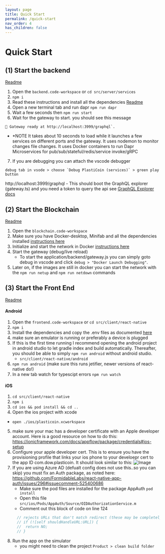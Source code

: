 ```yaml
---
layout: page
title: Quick Start
permalink: /quick-start
nav_order: 4
has_children: false
---
```


Quick Start
===========

(1) Start the backend
----------------
[Readme](./src/server/services/readme.md)
1. Open the `backend.code-workspace` or `cd src/server/services`
2. `npm i`
3. Read these instructions and install all the dependencies [Readme](./src/server/services/readme.md)
4. Open a new terminal tab and run dapr `npm run dapr`
5. Wait a few seconds then `npm run start`
6. Wait for the gateway to start. you should see this message 
```
🚀 Gateway ready at http://localhost:3999/graphql`.
```
  - *NOTE It takes about 10 seconds to load while it launches a few services on different ports and the gateway. It uses nodemon to monitor changes file changes. It uses Docker containers to run Dapr Microservices for pub/sub/stateful/redis/service invoke/gRPC
7. If you are debugging you can attach the vscode debugger 

```
debug tab in vsode > choose `Debug PlastiCoin (services)` > green play button
```
http://localhost:3999/graphql - This should boot the GraphQL explorer (gateway.ts) and you need a token to query the api see [GraphQL Explorer docs](#GraphQL-Explorer)

(2) Start the Blockchain
------------------
[Readme](./src/blockchain/hyperledger/readme.md)
1. Open the `blockchain.code-workspace`
2. Make sure you have Docker-desktop, Minifab and all the dependencies installed [instructions here](./src/blockchain/hyperledger/readme.md#1-prereq---install-minifabric)
3. Initialize and start the network in Docker [instructions here](./src/blockchain/hyperledger/readme.md#2-initialize-the-network-via-docker)
4. Start the gateway (debug/live reload) 
    - To start the application/backend/gateway.js you can simply goto debug in vscode and click `debug > "Docker Launch Debugging"`. 
5. Later on, if the images are still in docker you can start the network with the `npm run netup` and `npm run netdown` commands

(3) Start the Front End
------------------
[Readme](./src/client/react-native/readme.md)
#### Android

1. Open the `frontend.code-workspace` or `cd src/client/react-native`
2. `npm i`
3. Install the dependencies and copy the .env files as documented [here](./src/client/react-native/readme.md#install-frontend-dependencies)
3. make sure an emulator is running or preferably a device is plugged
4. If this is the first time running I recommend opening the android project in android studio 
to let gradle index and build automatically. Thereafter, you should be able to simply `npm run android` without android studio.
    - `src/client/react-native/android`
5. `npm run android` (make sure this runs jetifier, newer versions of react-native do!)
6. In a new tab watch for typescipt errors `npm run watch`


#### iOS

1. `cd src/client/react-native`
2. `npm i`
3. `cd ios && pod install && cd ..` 
4. Open the ios project with xcode
  - `open ./ios/plasticoin.xcworkspace`
5. make sure your mac has a developer certificate with an Apple developer account. Here is a good resource on how to do this: https://ionicframework.com/docs/appflow/package/credentials#ios-setup
6. Configure your apple developer cert. This is to ensure you have the provisioning profile that links your ios phone to your develoepr cert to the app ID com.dow.plasticoin. It should look similar to this:
![Image](./docs/assets/ios-cert-config.png)
7. If you are using Azure AD (defualt config does not use this..so you can skip) you must fix an Auth package, as noted here: https://github.com/FormidableLabs/react-native-app-auth/issues/296#issuecomment-525400686
    - Make sure the pod files are installed for the package AppAuth `pod install`
    - Open this file `src/ios/Pods/AppAuth/Source/OIDAuthorizationService.m`
    - Comment out this block of code on line 124
    ```js
      // rejects URLs that don't match redirect (these may be completely unrelated to the authorization)
      // if (![self shouldHandleURL:URL]) {
      //  return NO;
      // }
    ```
7. Run the app on the simulator
    - you might need to clean the project `Product > clean build folder`